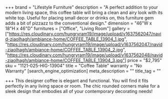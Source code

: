 +++
brand = "Lifestyle Furniture"
description = "A perfect addition to your modern living space, this coffee table will bring a clean and airy look with its white top. Useful for placing small decor or drinks on, this furniture gem adds a bit of pizzazz to the conventional design."
dimension = "46\"W x 18\"H x 46\"D"
furnitures = ["Office", "Living Room"]
gallery = ["https://res.cloudinary.com/hungryram19/image/upload/v1637562047/navid-ziaolhagh/ambiance-home/COFFEE_TABLE_13904_1.jpg", "https://res.cloudinary.com/hungryram19/image/upload/v1637562047/navid-ziaolhagh/ambiance-home/COFFEE_TABLE_13904_2.jpg", "https://res.cloudinary.com/hungryram19/image/upload/v1637562048/navid-ziaolhagh/ambiance-home/COFFEE_TABLE_13904_3.jpg"]
price = "$2,795"
sku = "1121-025-HIG-13904"
title = "Coffee Table"
warranty = "No Warranty"
[search_engine_optimization]
meta_description = ""
title_tag = ""

+++
This designer coffee is elegant and functional. You will find it fits perfectly in any living space or room. The chic rounded corners make for a sleek design that embodies all of your contemporary decorating needs!